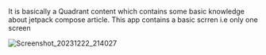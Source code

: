 It is basically a Quadrant content which contains some basic knowledge about jetpack compose article.
This app contains a basic scrren i.e only one screen


![Screenshot_20231222_214027](https://github.com/shivansh2603/ShivComposeQuadrant/assets/111368768/e71b6e0f-e9f7-4c07-80fe-0b107ee164ec)
